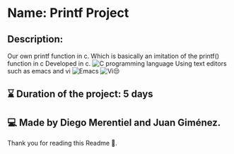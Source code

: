 # Name: Printf Project
## Description:
Our own printf function in c. Which is basically an imitation of the printf() function in c
Developed in c.
![C programming language](https://www.google.com/url?sa=i&url=https%3A%2F%2Fwww.toptal.com%2Fc%2Fafter-all-these-years-the-world-is-still-powered-by-c-programming&psig=AOvVaw0Aj7gi2SGEzBv_azYh4Zfk&ust=1636586349282000&source=images&cd=vfe&ved=0CAsQjRxqFwoTCPiOj7W1jPQCFQAAAAAdAAAAABAD)
Using text editors such as emacs and vi
![Emacs](https://ia.wikipedia.org/wiki/File:EmacsIcon.svg)
![Vi:unamused:](https://www.google.com/url?sa=i&url=https%3A%2F%2Fen.wikipedia.org%2Fwiki%2FVim_(text_editor)&psig=AOvVaw3KClQVBrkd9SSDXCfNOmtX&ust=1636586555595000&source=images&cd=vfe&ved=0CAsQjRxqFwoTCMDmwZW2jPQCFQAAAAAdAAAAABAD)

## :hourglass: Duration of the project: 5 days

## :computer: Made by Diego Merentiel and Juan Giménez.
Thank you for reading this Readme :eyes:.